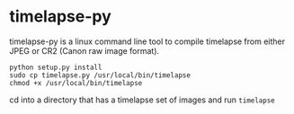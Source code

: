 # timelapse-py

timelapse-py is a linux command line tool to compile timelapse from either JPEG or CR2 (Canon raw image format).


```
python setup.py install
sudo cp timelapse.py /usr/local/bin/timelapse
chmod +x /usr/local/bin/timelapse
```

cd into a directory that has a timelapse set of images and run `timelapse`